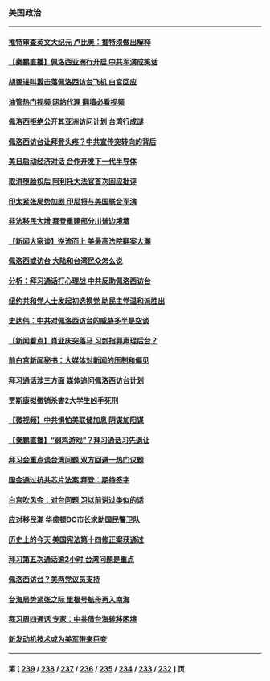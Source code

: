 ### 美国政治
---
#### [推特审查英文大纪元 卢比奥：推特须做出解释](../../pages/ncid1078159/n13791951.md?07300845) 
#### [【秦鹏直播】佩洛西亚洲行开启 中共军演成笑话](../../pages/ncid1078159/n13791934.md?07300845) 
#### [胡锡进叫嚣击落佩洛西访台飞机 白宫回应](../../pages/ncid1078159/n13791905.md?07300845) 
#### [油管热门视频 网站代理 翻墙必看视频](http://209.222.30.114:81/youtube.html?07300845)
#### [佩洛西拒绝公开其亚洲访问计划 台湾行成谜](../../pages/ncid1078159/n13791864.md?07300845) 
#### [佩洛西访台让拜登头疼？中共宣传突转向的背后](../../pages/ncid1078159/n13791847.md?07300845) 
#### [美日启动经济对话 合作开发下一代半导体](../../pages/ncid1078159/n13791852.md?07300845) 
#### [取消堕胎权后 阿利托大法官首次回应批评](../../pages/ncid1078159/n13791846.md?07300845) 
#### [印太紧张局势加剧 印尼将与美国联合军演](../../pages/ncid1078159/n13791809.md?07300845) 
#### [非法移民大增 拜登重建部分川普边境墙](../../pages/ncid1078159/n13791708.md?07300845) 
#### [【新闻大家谈】逆流而上 美最高法院翻案大潮](../../pages/ncid1078159/n13791225.md?07300845) 
#### [佩洛西或访台 大陆和台湾民众怎么说](../../pages/ncid1078159/n13791691.md?07300845) 
#### [分析：拜习通话打心理战 中共反助佩洛西访台](../../pages/ncid1078159/n13791491.md?07300845) 
#### [纽约共和党人士发起初选换党 助民主党温和派胜出](../../pages/ncid1078159/n13791393.md?07300845) 
#### [史达伟：中共对佩洛西访台的威胁多半是空谈](../../pages/ncid1078159/n13791358.md?07300845) 
#### [【新闻看点】肖亚庆突落马 习剑指郭声琨后台？](../../pages/ncid1078159/n13791209.md?07300845) 
#### [前白宫新闻秘书：大媒体对新闻的压制和偏见](../../pages/ncid1078159/n13791290.md?07300845) 
#### [拜习通话涉三方面 媒体追问佩洛西访台计划](../../pages/ncid1078159/n13791239.md?07300845) 
#### [贾斯康拟撤销杀害2大学生凶手死刑](../../pages/ncid1078159/n13791228.md?07300845) 
#### [【微视频】中共惧怕美联储加息 阴谋加阳谋](../../pages/ncid1078159/n13790956.md?07300845) 
#### [【秦鹏直播】“弱鸡游戏”？拜习通话习先退让](../../pages/ncid1078159/n13791189.md?07300845) 
#### [拜习会重点谈台湾问题 双方回避一热门议题](../../pages/ncid1078159/n13791175.md?07300845) 
#### [国会通过抗共芯片法案 拜登：期待签字](../../pages/ncid1078159/n13791153.md?07300845) 
#### [白宫吹风会：对台问题 习以前讲过类似的话](../../pages/ncid1078159/n13791127.md?07300845) 
#### [应对移民潮 华盛顿DC市长求助国民警卫队](../../pages/ncid1078159/n13791184.md?07300845) 
#### [历史上的今天 美国宪法第十四修正案获通过](../../pages/ncid1078159/n13791032.md?07300845) 
#### [拜习第五次通话逾2小时 台湾问题是重点](../../pages/ncid1078159/n13791055.md?07300845) 
#### [佩洛西访台？美两党议员支持](../../pages/ncid1078159/n13791014.md?07300845) 
#### [台海局势紧张之际 里根号航母再入南海](../../pages/ncid1078159/n13791053.md?07300845) 
#### [拜习周四通话 专家：中共借台海转移困境](../../pages/ncid1078159/n13791016.md?07300845) 
#### [新发动机技术或为美军带来巨变](../../pages/ncid1078159/n13790662.md?07300845) 

---
#### 第 [ [239](./239.md?07300845) / [238](./238.md?07300845) / [237](./237.md?07300845) / [236](./236.md?07300845) / [235](./235.md?07300845) / [234](./234.md?07300845) / [233](./233.md?07300845) / [232](./232.md?07300845) ] 页
